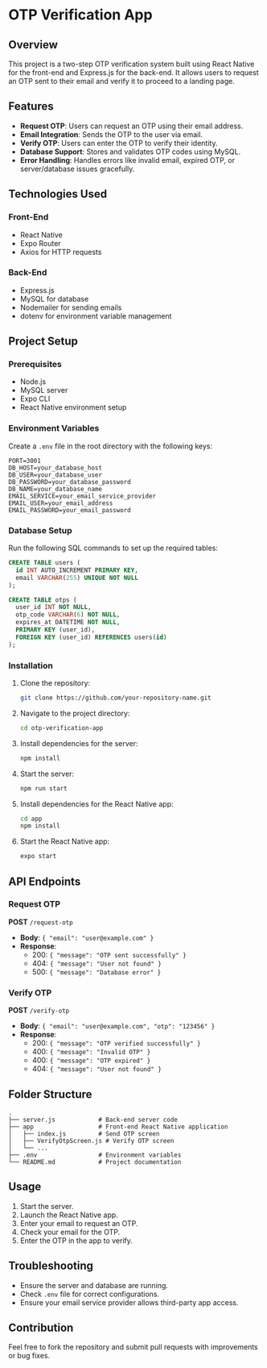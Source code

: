 # OTP Verification App

## Overview
This project is a two-step OTP verification system built using React Native for the front-end and Express.js for the back-end. It allows users to request an OTP sent to their email and verify it to proceed to a landing page.

## Features
- **Request OTP**: Users can request an OTP using their email address.
- **Email Integration**: Sends the OTP to the user via email.
- **Verify OTP**: Users can enter the OTP to verify their identity.
- **Database Support**: Stores and validates OTP codes using MySQL.
- **Error Handling**: Handles errors like invalid email, expired OTP, or server/database issues gracefully.

## Technologies Used

### Front-End
- React Native
- Expo Router
- Axios for HTTP requests

### Back-End
- Express.js
- MySQL for database
- Nodemailer for sending emails
- dotenv for environment variable management

## Project Setup

### Prerequisites
- Node.js
- MySQL server
- Expo CLI
- React Native environment setup

### Environment Variables
Create a `.env` file in the root directory with the following keys:

```env
PORT=3001
DB_HOST=your_database_host
DB_USER=your_database_user
DB_PASSWORD=your_database_password
DB_NAME=your_database_name
EMAIL_SERVICE=your_email_service_provider
EMAIL_USER=your_email_address
EMAIL_PASSWORD=your_email_password
```

### Database Setup
Run the following SQL commands to set up the required tables:

```sql
CREATE TABLE users (
  id INT AUTO_INCREMENT PRIMARY KEY,
  email VARCHAR(255) UNIQUE NOT NULL
);

CREATE TABLE otps (
  user_id INT NOT NULL,
  otp_code VARCHAR(6) NOT NULL,
  expires_at DATETIME NOT NULL,
  PRIMARY KEY (user_id),
  FOREIGN KEY (user_id) REFERENCES users(id)
);
```

### Installation
1. Clone the repository:
   ```bash
   git clone https://github.com/your-repository-name.git
   ```
2. Navigate to the project directory:
   ```bash
   cd otp-verification-app
   ```
3. Install dependencies for the server:
   ```bash
   npm install
   ```
4. Start the server:
   ```bash
   npm run start
   ```
5. Install dependencies for the React Native app:
   ```bash
   cd app
   npm install
   ```
6. Start the React Native app:
   ```bash
   expo start
   ```

## API Endpoints

### Request OTP
**POST** `/request-otp`
- **Body**: `{ "email": "user@example.com" }`
- **Response**:
  - 200: `{ "message": "OTP sent successfully" }`
  - 404: `{ "message": "User not found" }`
  - 500: `{ "message": "Database error" }`

### Verify OTP
**POST** `/verify-otp`
- **Body**: `{ "email": "user@example.com", "otp": "123456" }`
- **Response**:
  - 200: `{ "message": "OTP verified successfully" }`
  - 400: `{ "message": "Invalid OTP" }`
  - 400: `{ "message": "OTP expired" }`
  - 404: `{ "message": "User not found" }`

## Folder Structure
```
.
├── server.js            # Back-end server code
├── app                  # Front-end React Native application
│   ├── index.js         # Send OTP screen
│   ├── VerifyOtpScreen.js # Verify OTP screen
│   └── ...
├── .env                 # Environment variables
└── README.md            # Project documentation
```

## Usage
1. Start the server.
2. Launch the React Native app.
3. Enter your email to request an OTP.
4. Check your email for the OTP.
5. Enter the OTP in the app to verify.

## Troubleshooting
- Ensure the server and database are running.
- Check `.env` file for correct configurations.
- Ensure your email service provider allows third-party app access.

## Contribution
Feel free to fork the repository and submit pull requests with improvements or bug fixes.
